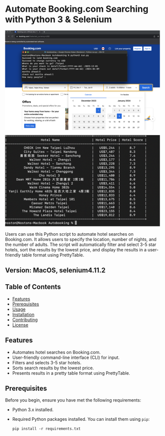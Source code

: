 # Automate Booking.com Searching with Python 3 & Selenium

![Run the code in the terminal](image.png)

![Results displayed in the terminal](image-1.png)

Users can use this Python script to automate hotel searches on Booking.com. It allows users to specify the location, number of nights, and the number of adults. The script will automatically filter and select 3-5 star hotels, sort the results by the lowest price, and display the results in a user-friendly table format using PrettyTable.

## Version: MacOS, selenium4.11.2

## Table of Contents

- [Features](#features)
- [Prerequisites](#prerequisites)
- [Usage](#usage)
- [Installation](#installation)
- [Contributing](#contributing)
- [License](#license)

## Features

- Automates hotel searches on Booking.com.
- User-friendly command-line interface (CLI) for input.
- Filters and selects 3-5 star hotels.
- Sorts search results by the lowest price.
- Presents results in a pretty table format using PrettyTable.

## Prerequisites

Before you begin, ensure you have met the following requirements:

- Python 3.x installed.
- Required Python packages installed. You can install them using `pip`:

  ```shell
  pip install -r requirements.txt
  ```
